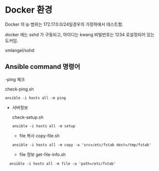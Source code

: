 # Docker 환경
Docker 의 ip 범위는 172.17.0.0/24일경우의 가정하에서 테스트함.

docker 에는 sshd 가 구동되고, 아이디는 kwang 비빌번호는 1234 로설정되어 있는 도커임.

xmlangel/sshd

## Ansible command 명령어

-ping 체크
 
 check-ping.sh

````
ansible -i hosts all -m ping

````
- 서버정보

  check-setup.sh
  ```
  ansible -i hosts all -m setup
  ```

  - file 복사
  copy-file.sh

  ```
  ansible -i hosts all -m copy -a 'src=/etc/fstab dest=/tmp/fstab'
  ```

  - file 정보
  get-file-info.sh
```
  ansible -i hosts all -m file -a 'path=/etc/fstab'
```

